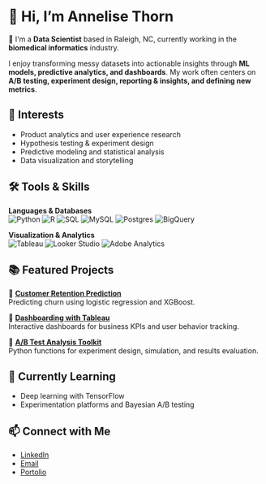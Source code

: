 # 👋 Hi, I’m Annelise Thorn  

💼 I'm a **Data Scientist** based in Raleigh, NC, currently working in the **biomedical informatics** industry.  

I enjoy transforming messy datasets into actionable insights through **ML models, predictive analytics, and dashboards**. My work often centers on **A/B testing, experiment design, reporting & insights, and defining new metrics**.  

## 👀 Interests  
- Product analytics and user experience research  
- Hypothesis testing & experiment design  
- Predictive modeling and statistical analysis  
- Data visualization and storytelling  

## 🛠️ Tools & Skills  

**Languages & Databases**  
![Python](https://img.shields.io/badge/Python-3776AB?logo=python&logoColor=white)
![R](https://img.shields.io/badge/R-276DC3?logo=r&logoColor=white)
![SQL](https://img.shields.io/badge/SQL-4479A1?logo=postgresql&logoColor=white)
![MySQL](https://img.shields.io/badge/MySQL-4479A1?logo=mysql&logoColor=white)
![Postgres](https://img.shields.io/badge/PostgreSQL-336791?logo=postgresql&logoColor=white)
![BigQuery](https://img.shields.io/badge/BigQuery-669DF6?logo=googlebigquery&logoColor=white)

**Visualization & Analytics**  
![Tableau](https://img.shields.io/badge/Tableau-E97627?logo=tableau&logoColor=white)
![Looker Studio](https://img.shields.io/badge/Looker%20Studio-4285F4?logo=googledatastudio&logoColor=white)
![Adobe Analytics](https://img.shields.io/badge/Adobe%20Analytics-FF0000?logo=adobe&logoColor=white)

## 📚 Featured Projects  

🔹 [**Customer Retention Prediction**](https://github.com/anneliset47/customer-retention)  
Predicting churn using logistic regression and XGBoost.  

🔹 [**Dashboarding with Tableau**](https://github.com/anneliset47/tableau-dashboards)  
Interactive dashboards for business KPIs and user behavior tracking.  

🔹 [**A/B Test Analysis Toolkit**](https://github.com/anneliset47/ab-testing)  
Python functions for experiment design, simulation, and results evaluation.  

## 🌱 Currently Learning  
- Deep learning with TensorFlow  
- Experimentation platforms and Bayesian A/B testing  

## 📫 Connect with Me  
- [LinkedIn](https://www.linkedin.com/in/annelisethorn/)
- [Email](mailto:anneliset47@gmail.com)
- [Portolio](annelisethorn.com)
